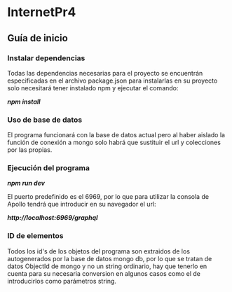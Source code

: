 # InternetPr4
## Guía de inicio
### Instalar dependencias
Todas las dependencias necesarias para el proyecto se encuentrán especificadas en el archivo package.json para instalarlas en su proyecto solo necesitará tener instalado npm y ejecutar el comando:

***npm install***

### Uso de base de datos
El programa funcionará con la base de datos actual pero al haber aislado la función de conexión a mongo solo habrá que sustituir el url y colecciones por las propias.

### Ejecución del programa

***npm run dev***

El puerto predefinido es el 6969, por lo que para utilizar la consola de Apollo tendrá que introducir en su navegador el url:

***http://localhost:6969/graphql***

### ID de elementos
Todos los id's de los objetos del programa son extraidos de los autogenerados por la base de datos mongo db, por lo que se tratan de datos ObjectId de mongo y no un string ordinario, hay que tenerlo en cuenta para su necesaria conversion en algunos casos como el de introducirlos como parámetros string.
